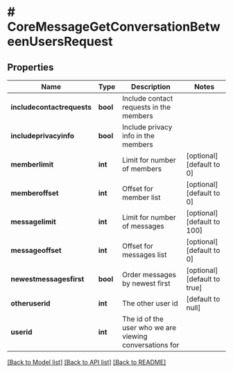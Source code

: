 # # CoreMessageGetConversationBetweenUsersRequest

## Properties

Name | Type | Description | Notes
------------ | ------------- | ------------- | -------------
**includecontactrequests** | **bool** | Include contact requests in the members |
**includeprivacyinfo** | **bool** | Include privacy info in the members |
**memberlimit** | **int** | Limit for number of members | [optional] [default to 0]
**memberoffset** | **int** | Offset for member list | [optional] [default to 0]
**messagelimit** | **int** | Limit for number of messages | [optional] [default to 100]
**messageoffset** | **int** | Offset for messages list | [optional] [default to 0]
**newestmessagesfirst** | **bool** | Order messages by newest first | [optional] [default to true]
**otheruserid** | **int** | The other user id | [default to null]
**userid** | **int** | The id of the user who we are viewing conversations for |

[[Back to Model list]](../../README.md#models) [[Back to API list]](../../README.md#endpoints) [[Back to README]](../../README.md)
